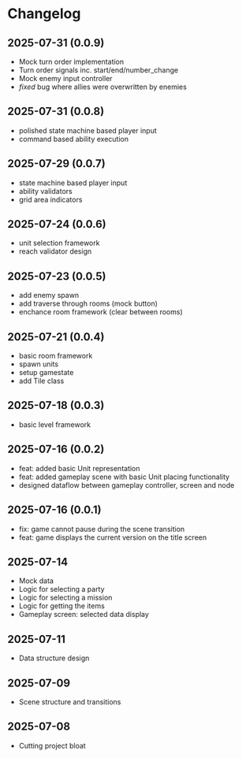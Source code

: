 # Changelog

## 2025-07-31 (0.0.9)
- Mock turn order implementation
- Turn order signals inc. start/end/number_change
- Mock enemy input controller
- *fixed* bug where allies were overwritten by enemies

## 2025-07-31 (0.0.8)
- polished state machine based player input
- command based ability execution

## 2025-07-29 (0.0.7)
- state machine based player input
- ability validators
- grid area indicators

## 2025-07-24 (0.0.6)
- unit selection framework
- reach validator design

## 2025-07-23 (0.0.5)
- add enemy spawn
- add traverse through rooms (mock button)
- enchance room framework (clear between rooms)

## 2025-07-21 (0.0.4)
- basic room framework
- spawn units
- setup gamestate
- add Tile class

## 2025-07-18 (0.0.3)
- basic level framework

## 2025-07-16 (0.0.2)
- feat: added basic Unit representation
- feat: added gameplay scene with basic Unit placing functionality
- designed dataflow between gameplay controller, screen and node

## 2025-07-16 (0.0.1)
- fix: game cannot pause during the scene transition
- feat: game displays the current version on the title screen

## 2025-07-14
- Mock data
- Logic for selecting a party
- Logic for selecting a mission
- Logic for getting the items
- Gameplay screen: selected data display 

## 2025-07-11
- Data structure design

## 2025-07-09
- Scene structure and transitions

## 2025-07-08
- Cutting project bloat
